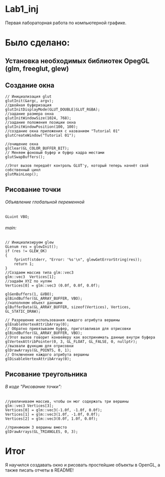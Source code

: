 # Lab1_inj
Первая лабораторная работа по компьютерной графике.
# Было сделано:
## Установка необходимых библиотек OpegGL (glm, freeglut, glew)
## Создание окна
    // Инициализация glut
    glutInit(&argc, argv);
    //двойная буферизация
    glutInitDisplayMode(GLUT_DOUBLE|GLUT_RGBA);
    //задание размера окна
    glutInitWindowSize(1024, 768);
    //задание положения позиции окна
    glutInitWindowPosition(100, 100);
    //создание окна приложения с названием "Tutorial 01"
    glutCreateWindow("Tutorial 01");
    
    //очищение окна
    glClear(GL_COLOR_BUFFER_BIT);
    // Меняем фоновый буфер и буфер кадра местами
    glutSwapBuffers();
    
    //Этот вызов передаёт контроль GLUT'у, который теперь начнёт свой собственный цикл
    glutMainLoop();

## Рисование точки
###### Объявление глобальной переменной
    GLuint VBO;
###### main:
    // Инициализируем glew
    GLenum res = glewInit();
    if (res != GLEW_OK)
    {
        fprintf(stderr, "Error: '%s'\n", glewGetErrorString(res));
        return 1;
    }
    //Создаем массив типа glm::vec3
    glm::vec3  Vertices[1];
    //задаём XYZ по нулям
    Vertices[0] = glm::vec3 (0.0f, 0.0f, 0.0f);
    
    glGenBuffers(1, &VBO);
    glBindBuffer(GL_ARRAY_BUFFER, VBO);
    //наполняем объект данными
    glBufferData(GL_ARRAY_BUFFER, sizeof(Vertices), Vertices, GL_STATIC_DRAW);
    
    // Разрешение использования каждого атрибута вершины
    glEnableVertexAttribArray(0);
    // Обратно привязываем буфер, приготавливая для отрисовки
    glBindBuffer(GL_ARRAY_BUFFER, VBO);
    //Этот вызов говорит конвейеру как воспринимать данные внутри буфера
    glVertexAttribPointer(0, 3, GL_FLOAT, GL_FALSE, 0, nullptr);
    //вызвали функцию для отрисовки
    glDrawArrays(GL_POINTS, 0, 1);
    // Отключение каждого атрибута вершины
    glDisableVertexAttribArray(0);
## Рисование треугольника
###### В коде "Рисование точки":
    //увеличиваем массив, чтобы он мог содержать три вершины
    glm::vec3 Vertices[3];
    Vertices[0] = glm::vec3(-1.0f, -1.0f, 0.0f);
    Vertices[1] = glm::vec3(1.0f, -1.0f, 0.0f);
    Vertices[2] = glm::vec3(0.0f, 1.0f, 0.0f);
    
    //принимаем 3 вершины вместо
    glDrawArrays(GL_TRIANGLES, 0, 3);
# Итог
Я научился создавать окно и рисовать простейшие объекты в OpenGL, а также писать отчеты в README!
